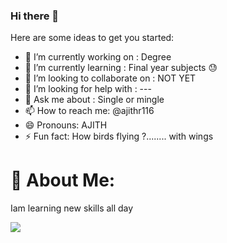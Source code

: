 ### Hi there 👋

<!--
**ajithr116/ajithr116** is a ✨ _special_ ✨ repository because its `README.md` (this file) appears on your GitHub profile.
-->
Here are some ideas to get you started:

- 🔭 I’m currently working on : Degree
- 🌱 I’m currently learning : Final year subjects 😓
- 👯 I’m looking to collaborate on : NOT YET
- 🤔 I’m looking for help with : ---
- 💬 Ask me about : Single or mingle
- 📫 How to reach me: @ajithr116
- 😄 Pronouns: AJITH
- ⚡ Fun fact: How birds flying ?........ with wings

# 💫 About Me:
Iam learning new skills all day
<!--

# 💻 Tech Stack:
![C](https://img.shields.io/badge/c-%2300599C.svg?style=for-the-badge&logo=c&logoColor=white) ![C++](https://img.shields.io/badge/c++-%2300599C.svg?style=for-the-badge&logo=c%2B%2B&logoColor=white) ![CSS3](https://img.shields.io/badge/css3-%231572B6.svg?style=for-the-badge&logo=css3&logoColor=white) ![PHP](https://img.shields.io/badge/php-%23777BB4.svg?style=for-the-badge&logo=php&logoColor=white) ![Python](https://img.shields.io/badge/python-3670A0?style=for-the-badge&logo=python&logoColor=ffdd54) ![HTML5](https://img.shields.io/badge/html5-%23E34F26.svg?style=for-the-badge&logo=html5&logoColor=white)
# 📊 GitHub Stats:
![](https://github-readme-stats.vercel.app/api?username=ajithr116&theme=swift&hide_border=false&include_all_commits=false&count_private=false)<br/>
![](https://github-readme-streak-stats.herokuapp.com/?user=ajithr116&theme=swift&hide_border=false)<br/>
![](https://github-readme-stats.vercel.app/api/top-langs/?username=ajithr116&theme=swift&hide_border=false&include_all_commits=false&count_private=false&layout=compact)

-->
[![](https://visitcount.itsvg.in/api?id=ajithr116&icon=0&color=0)](https://visitcount.itsvg.in)



